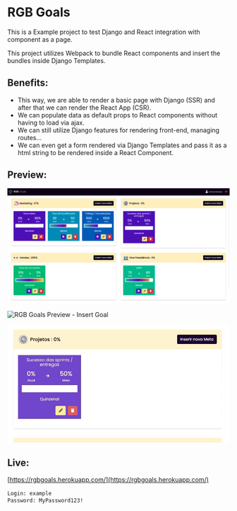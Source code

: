 # RGB Goals

This is a Example project to test Django and React integration with component as a page.

This project utilizes Webpack to bundle React components and insert the bundles inside Django Templates. 

## Benefits:
- This way, we are able to render a basic page with Django (SSR) and after that we can render the React App (CSR).
- We can populate data as default props to React components without having to load via ajax.
- We can still utilize Django features for rendering front-end, managing routes...
- We can even get a form rendered via Django Templates and pass it as a html string to be rendered inside a React Component.

## Preview:
![RGB Goals Preview](./readme/preview.png)

![RGB Goals Preview - Insert Goal](./readme/add_goal.gif)

![RGB Goals Preview - Update Goal](./readme/update_goal.gif)

## Live:
[https://rgbgoals.herokuapp.com/](https://rgbgoals.herokuapp.com/)


```
Login: example
Password: MyPassword123!
```